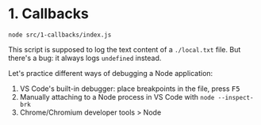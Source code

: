 # 1. Callbacks

```shell
node src/1-callbacks/index.js
```

This script is supposed to log the text content of a `./local.txt` file.
But there's a bug: it always logs `undefined` instead.

Let's practice different ways of debugging a Node application:

1. VS Code's built-in debugger: place breakpoints in the file, press <kbd>F5</kbd>
2. Manually attaching to a Node process in VS Code with `node --inspect-brk`
3. Chrome/Chromium developer tools > Node
